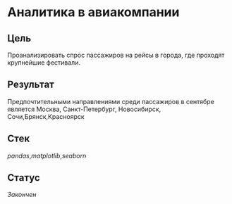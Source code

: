 # Аналитика в авиакомпании

## Цель
Проанализировать спрос пассажиров на рейсы в города, где проходят крупнейшие фестивали.
## Результат
Предпочтительными направлениями среди пассажиров в сентябре является Москва, Санкт-Петербург, Новосибирск, Сочи,Брянск,Красноярск
## Стек
_pandas_,_matplotlib_,_seaborn_
## Статус
_Закончен_
